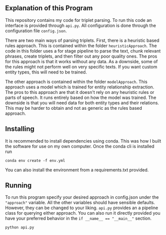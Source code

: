## Explanation of this Program
This repository contains my code for triplet parsing.  To run this code an interface is provided through `api.py`.  All configuration is done through  the configuration file  `config.json`. 

There are two main ways of parsing triplets. First, there is a heuristic based rules approach. This is contained within the folder  `heuristicApproach`.  The code in this folder uses a for stage pipeline to parse the text, chunk relevant phrases, create triplets, and then filter out any poor quality ones. The pros for this approach is that it works without any data. As a downside,  some of the rules might not perform well on very specific texts. If you want custom entity types, this will need to be trained.

The other approach is contained within the folder `modelApproach`.  This approach uses a model which is trained for entity relationship extraction. The pros to this approach are that it doesn't rely on any heuristic rules or parts of speech. It runs entirely based on how the model was trained. The downside is that you will need data for both entity types and their relations. This may be harder to obtain and not as generic as the rules based approach.

## Installing
It is recommended to install dependencies using conda. This was how I built the software for use on my own computer. Once the conda cli is installed run
```
conda env create -f env.yml
```
You can also install the environment from a requirements.txt provided. 

## Running
To run this program specify your desired approach in config.json under the `"approach"` variable. All the other variables should have sensible defaults. However, they can be changed to your liking. `api.py` provides an a pipeline class for querying either approach. You can also run it directly provided you have your preferred behavior in the `if __name__ == "__main__"` section.
```
python api.py
```